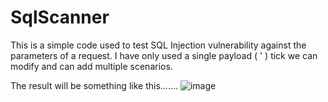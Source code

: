 # SqlScanner
This is a simple code used to test SQL Injection vulnerability against the parameters of a request. I have only used a single payload ( ' ) tick we can modify and can add multiple scenarios. 

The result will be something like this.......
![image](https://github.com/MuhammadAli947/SqlScanner/assets/76552201/b97e332a-b0d7-4176-abac-1f6ba0ca0bfc)

